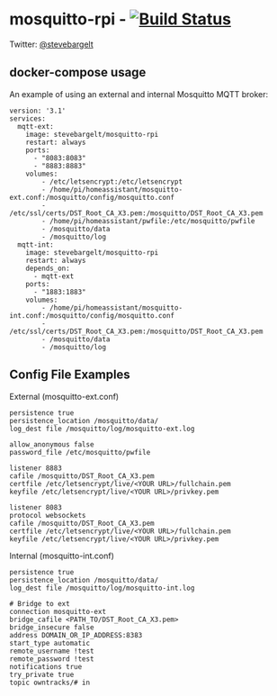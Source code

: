 # mosquitto-rpi - [![Build Status](https://travis-ci.org/stevebargelt/mosquitto-rpi.svg?branch=master)](https://travis-ci.org/stevebargelt/mosquitto-rpi)

Twitter: [@stevebargelt](http://www.twitter.com/stevebargelt)

## docker-compose usage

An example of using an external and internal Mosquitto MQTT broker:

```
version: '3.1'
services:
  mqtt-ext:
    image: stevebargelt/mosquitto-rpi
    restart: always
    ports: 
      - "8083:8083"
      - "8883:8883"
    volumes:
        - /etc/letsencrypt:/etc/letsencrypt
        - /home/pi/homeassistant/mosquitto-ext.conf:/mosquitto/config/mosquitto.conf
        - /etc/ssl/certs/DST_Root_CA_X3.pem:/mosquitto/DST_Root_CA_X3.pem
        - /home/pi/homeassistant/pwfile:/etc/mosquitto/pwfile
        - /mosquitto/data
        - /mosquitto/log
  mqtt-int:
    image: stevebargelt/mosquitto-rpi
    restart: always
    depends_on:
      - mqtt-ext
    ports: 
      - "1883:1883"
    volumes:
        - /home/pi/homeassistant/mosquitto-int.conf:/mosquitto/config/mosquitto.conf
        - /etc/ssl/certs/DST_Root_CA_X3.pem:/mosquitto/DST_Root_CA_X3.pem
        - /mosquitto/data
        - /mosquitto/log
```

## Config File Examples

External (mosquitto-ext.conf)

```
persistence true
persistence_location /mosquitto/data/
log_dest file /mosquitto/log/mosquitto-ext.log

allow_anonymous false
password_file /etc/mosquitto/pwfile

listener 8883
cafile /mosquitto/DST_Root_CA_X3.pem
certfile /etc/letsencrypt/live/<YOUR URL>/fullchain.pem
keyfile /etc/letsencrypt/live/<YOUR URL>/privkey.pem

listener 8083
protocol websockets
cafile /mosquitto/DST_Root_CA_X3.pem
certfile /etc/letsencrypt/live/<YOUR URL>/fullchain.pem
keyfile /etc/letsencrypt/live/<YOUR URL>/privkey.pem
```

Internal (mosquitto-int.conf)

```
persistence true
persistence_location /mosquitto/data/
log_dest file /mosquitto/log/mosquitto-int.log

# Bridge to ext
connection mosquitto-ext
bridge_cafile <PATH_TO/DST_Root_CA_X3.pem>
bridge_insecure false
address DOMAIN_OR_IP_ADDRESS:8383
start_type automatic
remote_username !test
remote_password !test
notifications true
try_private true
topic owntracks/# in
```